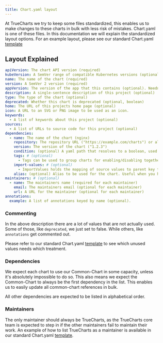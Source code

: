 ```yaml
---
title: Chart.yaml layout
---
```


At TrueCharts we try to keep some files standardized, this enables us to make changes to these charts in bulk with less risk of mistakes. Chart.yaml is one of these files.
In this documentation we will explain the standardized layout options. For an example layout, please see our standard Chart.yaml [template](https://github.com/trueforge-org/truecharts/blob/master/charts/premium/app-template/Chart.yaml)

## Layout Explained

```yaml
apiVersion: The chart API version (required)
kubeVersion: A SemVer range of compatible Kubernetes versions (optional)
name: The name of the chart (required)
version: A SemVer 2 version (required)
appVersion: The version of the app that this contains (optional). Needn't be SemVer. Quotes recommended.
description: A single-sentence description of this project (optional)
type: The type of the chart (optional)
deprecated: Whether this chart is deprecated (optional, boolean)
home: The URL of this projects home page (optional)
icon: A URL to an SVG or PNG image to be used as an icon.
keywords:
  - A list of keywords about this project (optional)
sources:
  - A list of URLs to source code for this project (optional)
dependencies:
  - name: The name of the chart (nginx)
    repository: The repository URL ("https://example.com/charts") or alias ("@repo-name")
    version: The version of the chart ("1.2.3")
    condition: (optional) A yaml path that resolves to a boolean, used for enabling/disabling charts (e.g. subchart1.enabled )
    tags: # (optional)
      - Tags can be used to group charts for enabling/disabling together
    import-values: # (optional)
      - ImportValues holds the mapping of source values to parent key to be imported. Each item can be a string or pair of child/parent sublist items.
    alias: (optional) Alias to be used for the chart. Useful when you have to add the same chart multiple times
maintainers: # (optional)
  - name: The maintainers name (required for each maintainer)
    email: The maintainers email (optional for each maintainer)
    url: A URL for the maintainer (optional for each maintainer)
annotations:
  example: A list of annotations keyed by name (optional).
```

### Commenting

In the above description there are a lot of values that are not actually used. Some of those, like `deprecated`, we just set to false. While others, like `annotations` get commented out.

Please refer to our standard Chart.yaml [template](https://github.com/trueforge-org/truecharts/blob/master/charts/premium/app-template/Chart.yaml) to see which unused values needs which treatment.

### Dependencies

We expect each chart to use our Common-Chart in some capacity, unless it's absolutely impossible to do so. This also means we expect the Common-Chart to always be the first dependency in the list. This enables us to easily update all common-chart references in bulk.

All other dependencies are expected to be listed in alphabetical order.

### Maintainers

The only maintainer should always be TrueCharts, as the TrueCharts core team is expected to step in if the other maintainers fail to maintain their work.
An example of how to list TrueCharts as a maintainer is available in our standard Chart.yaml [template](https://github.com/trueforge-org/truecharts/blob/master/charts/premium/app-template/Chart.yaml).
